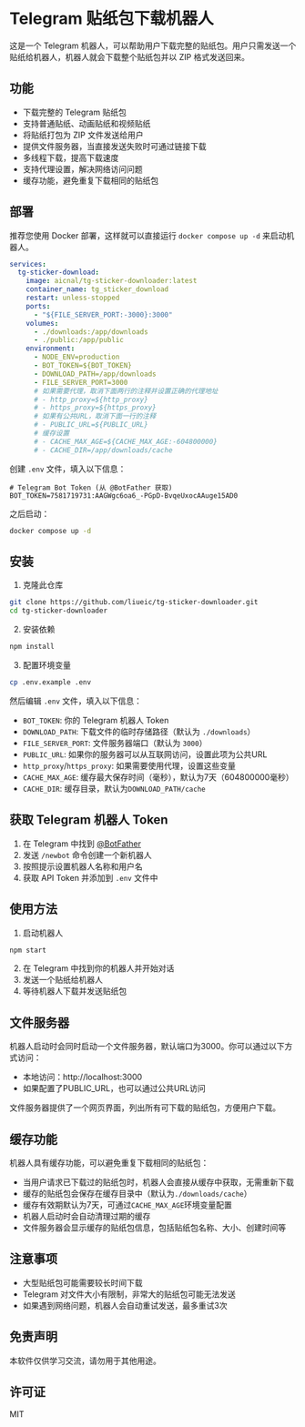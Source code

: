 # Telegram 贴纸包下载机器人

这是一个 Telegram 机器人，可以帮助用户下载完整的贴纸包。用户只需发送一个贴纸给机器人，机器人就会下载整个贴纸包并以 ZIP 格式发送回来。

## 功能

- 下载完整的 Telegram 贴纸包
- 支持普通贴纸、动画贴纸和视频贴纸
- 将贴纸打包为 ZIP 文件发送给用户
- 提供文件服务器，当直接发送失败时可通过链接下载
- 多线程下载，提高下载速度
- 支持代理设置，解决网络访问问题
- 缓存功能，避免重复下载相同的贴纸包

## 部署

推荐您使用 Docker 部署，这样就可以直接运行 `docker compose up -d` 来启动机器人。

```yml
services:
  tg-sticker-download:
    image: aicnal/tg-sticker-downloader:latest
    container_name: tg_sticker_download
    restart: unless-stopped
    ports:
      - "${FILE_SERVER_PORT:-3000}:3000"
    volumes:
      - ./downloads:/app/downloads
      - ./public:/app/public
    environment:
      - NODE_ENV=production
      - BOT_TOKEN=${BOT_TOKEN}
      - DOWNLOAD_PATH=/app/downloads
      - FILE_SERVER_PORT=3000
      # 如果需要代理，取消下面两行的注释并设置正确的代理地址
      # - http_proxy=${http_proxy}
      # - https_proxy=${https_proxy}
      # 如果有公共URL，取消下面一行的注释
      # - PUBLIC_URL=${PUBLIC_URL}
      # 缓存设置
      # - CACHE_MAX_AGE=${CACHE_MAX_AGE:-604800000}
      # - CACHE_DIR=/app/downloads/cache
```

创建 `.env` 文件，填入以下信息：

```
# Telegram Bot Token (从 @BotFather 获取)
BOT_TOKEN=7581719731:AAGWgc6oa6_-PGpD-BvqeUxocAAuge15AD0
```

之后启动：

```bash
docker compose up -d
```

## 安装

1. 克隆此仓库
```bash
git clone https://github.com/liueic/tg-sticker-downloader.git
cd tg-sticker-downloader
```

2. 安装依赖
```bash
npm install
```

3. 配置环境变量
```bash
cp .env.example .env
```
然后编辑 `.env` 文件，填入以下信息：
- `BOT_TOKEN`: 你的 Telegram 机器人 Token
- `DOWNLOAD_PATH`: 下载文件的临时存储路径（默认为 `./downloads`）
- `FILE_SERVER_PORT`: 文件服务器端口（默认为 `3000`）
- `PUBLIC_URL`: 如果你的服务器可以从互联网访问，设置此项为公共URL
- `http_proxy`/`https_proxy`: 如果需要使用代理，设置这些变量
- `CACHE_MAX_AGE`: 缓存最大保存时间（毫秒），默认为7天（604800000毫秒）
- `CACHE_DIR`: 缓存目录，默认为`DOWNLOAD_PATH/cache`

## 获取 Telegram 机器人 Token

1. 在 Telegram 中找到 [@BotFather](https://t.me/BotFather)
2. 发送 `/newbot` 命令创建一个新机器人
3. 按照提示设置机器人名称和用户名
4. 获取 API Token 并添加到 `.env` 文件中

## 使用方法

1. 启动机器人
```bash
npm start
```

2. 在 Telegram 中找到你的机器人并开始对话
3. 发送一个贴纸给机器人
4. 等待机器人下载并发送贴纸包

## 文件服务器

机器人启动时会同时启动一个文件服务器，默认端口为3000。你可以通过以下方式访问：

- 本地访问：http://localhost:3000
- 如果配置了PUBLIC_URL，也可以通过公共URL访问

文件服务器提供了一个网页界面，列出所有可下载的贴纸包，方便用户下载。

## 缓存功能

机器人具有缓存功能，可以避免重复下载相同的贴纸包：

- 当用户请求已下载过的贴纸包时，机器人会直接从缓存中获取，无需重新下载
- 缓存的贴纸包会保存在缓存目录中（默认为`./downloads/cache`）
- 缓存有效期默认为7天，可通过`CACHE_MAX_AGE`环境变量配置
- 机器人启动时会自动清理过期的缓存
- 文件服务器会显示缓存的贴纸包信息，包括贴纸包名称、大小、创建时间等

## 注意事项

- 大型贴纸包可能需要较长时间下载
- Telegram 对文件大小有限制，非常大的贴纸包可能无法发送
- 如果遇到网络问题，机器人会自动重试发送，最多重试3次

## 免责声明

本软件仅供学习交流，请勿用于其他用途。

## 许可证

MIT